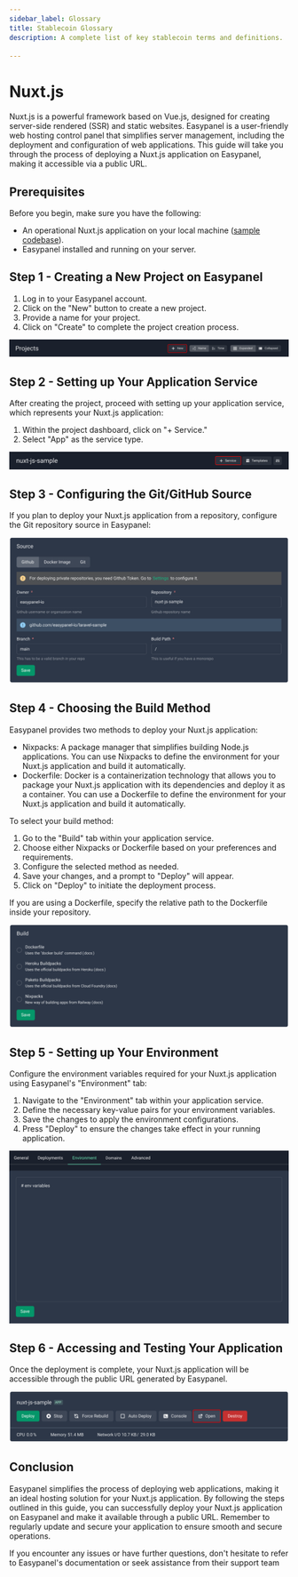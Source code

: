 ```yaml
---
sidebar_label: Glossary
title: Stablecoin Glossary
description: A complete list of key stablecoin terms and definitions.

---
```


# Nuxt.js

Nuxt.js is a powerful framework based on Vue.js, designed for creating server-side rendered (SSR) and static websites. Easypanel is a user-friendly web hosting control panel that simplifies server management, including the deployment and configuration of web applications. This guide will take you through the process of deploying a Nuxt.js application on Easypanel, making it accessible via a public URL.

## Prerequisites

Before you begin, make sure you have the following:

- An operational Nuxt.js application on your local machine ([sample codebase](https://github.com/easypanel-io/nuxt-js-sample)).
- Easypanel installed and running on your server.

## Step 1 - Creating a New Project on Easypanel

1. Log in to your Easypanel account.
2. Click on the "New" button to create a new project.
3. Provide a name for your project.
4. Click on "Create" to complete the project creation process.

![New Project](./new-project.png)

## Step 2 - Setting up Your Application Service

After creating the project, proceed with setting up your application service, which represents your Nuxt.js application:

1. Within the project dashboard, click on "+ Service."
2. Select "App" as the service type.

![New App](./new-app.png)

## Step 3 - Configuring the Git/GitHub Source

If you plan to deploy your Nuxt.js application from a repository, configure the Git repository source in Easypanel:

![Set Git Source](./source-panel.png)

## Step 4 - Choosing the Build Method

Easypanel provides two methods to deploy your Nuxt.js application:

- Nixpacks: A package manager that simplifies building Node.js applications. You can use Nixpacks to define the environment for your Nuxt.js application and build it automatically.
- Dockerfile: Docker is a containerization technology that allows you to package your Nuxt.js application with its dependencies and deploy it as a container. You can use a Dockerfile to define the environment for your Nuxt.js application and build it automatically.

To select your build method:

1. Go to the "Build" tab within your application service.
2. Choose either Nixpacks or Dockerfile based on your preferences and requirements.
3. Configure the selected method as needed.
4. Save your changes, and a prompt to "Deploy" will appear.
5. Click on "Deploy" to initiate the deployment process.

If you are using a Dockerfile, specify the relative path to the Dockerfile inside your repository.

![Build Method](./build.png)

## Step 5 - Setting up Your Environment

Configure the environment variables required for your Nuxt.js application using Easypanel's "Environment" tab:

1. Navigate to the "Environment" tab within your application service.
2. Define the necessary key-value pairs for your environment variables.
3. Save the changes to apply the environment configurations.
4. Press "Deploy" to ensure the changes take effect in your running application.

![Environment Setup](./environment.png)

## Step 6 - Accessing and Testing Your Application

Once the deployment is complete, your Nuxt.js application will be accessible through the public URL generated by Easypanel.

![Accessing Application](./open.png)

## Conclusion

Easypanel simplifies the process of deploying web applications, making it an ideal hosting solution for your Nuxt.js application. By following the steps outlined in this guide, you can successfully deploy your Nuxt.js application on Easypanel and make it available through a public URL. Remember to regularly update and secure your application to ensure smooth and secure operations.

If you encounter any issues or have further questions, don't hesitate to refer to Easypanel's documentation or seek assistance from their support team
